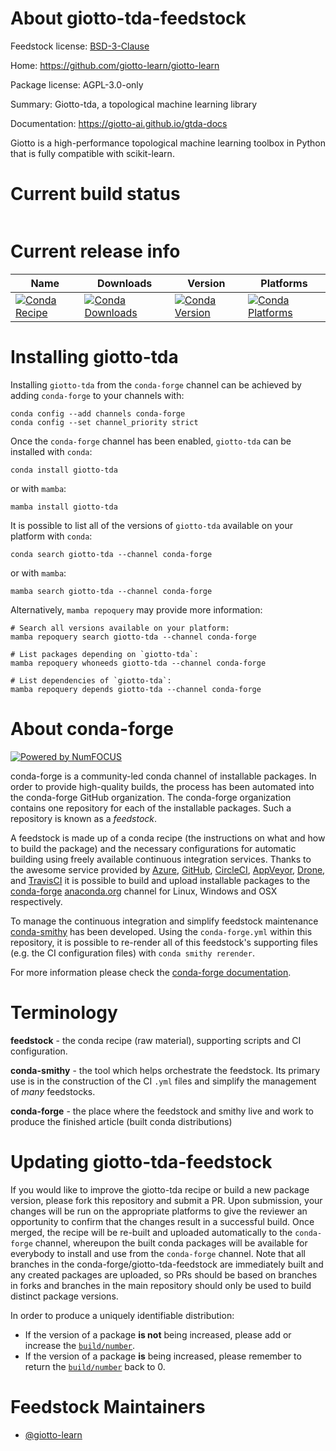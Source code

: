 About giotto-tda-feedstock
==========================

Feedstock license: [BSD-3-Clause](https://github.com/conda-forge/giotto-tda-feedstock/blob/main/LICENSE.txt)

Home: https://github.com/giotto-learn/giotto-learn

Package license: AGPL-3.0-only

Summary: Giotto-tda, a topological machine learning library

Documentation: https://giotto-ai.github.io/gtda-docs

Giotto is a high-performance topological machine learning
toolbox in Python that is fully
compatible with scikit-learn.


Current build status
====================


<table>
</table>

Current release info
====================

| Name | Downloads | Version | Platforms |
| --- | --- | --- | --- |
| [![Conda Recipe](https://img.shields.io/badge/recipe-giotto--tda-green.svg)](https://anaconda.org/conda-forge/giotto-tda) | [![Conda Downloads](https://img.shields.io/conda/dn/conda-forge/giotto-tda.svg)](https://anaconda.org/conda-forge/giotto-tda) | [![Conda Version](https://img.shields.io/conda/vn/conda-forge/giotto-tda.svg)](https://anaconda.org/conda-forge/giotto-tda) | [![Conda Platforms](https://img.shields.io/conda/pn/conda-forge/giotto-tda.svg)](https://anaconda.org/conda-forge/giotto-tda) |

Installing giotto-tda
=====================

Installing `giotto-tda` from the `conda-forge` channel can be achieved by adding `conda-forge` to your channels with:

```
conda config --add channels conda-forge
conda config --set channel_priority strict
```

Once the `conda-forge` channel has been enabled, `giotto-tda` can be installed with `conda`:

```
conda install giotto-tda
```

or with `mamba`:

```
mamba install giotto-tda
```

It is possible to list all of the versions of `giotto-tda` available on your platform with `conda`:

```
conda search giotto-tda --channel conda-forge
```

or with `mamba`:

```
mamba search giotto-tda --channel conda-forge
```

Alternatively, `mamba repoquery` may provide more information:

```
# Search all versions available on your platform:
mamba repoquery search giotto-tda --channel conda-forge

# List packages depending on `giotto-tda`:
mamba repoquery whoneeds giotto-tda --channel conda-forge

# List dependencies of `giotto-tda`:
mamba repoquery depends giotto-tda --channel conda-forge
```


About conda-forge
=================

[![Powered by
NumFOCUS](https://img.shields.io/badge/powered%20by-NumFOCUS-orange.svg?style=flat&colorA=E1523D&colorB=007D8A)](https://numfocus.org)

conda-forge is a community-led conda channel of installable packages.
In order to provide high-quality builds, the process has been automated into the
conda-forge GitHub organization. The conda-forge organization contains one repository
for each of the installable packages. Such a repository is known as a *feedstock*.

A feedstock is made up of a conda recipe (the instructions on what and how to build
the package) and the necessary configurations for automatic building using freely
available continuous integration services. Thanks to the awesome service provided by
[Azure](https://azure.microsoft.com/en-us/services/devops/), [GitHub](https://github.com/),
[CircleCI](https://circleci.com/), [AppVeyor](https://www.appveyor.com/),
[Drone](https://cloud.drone.io/welcome), and [TravisCI](https://travis-ci.com/)
it is possible to build and upload installable packages to the
[conda-forge](https://anaconda.org/conda-forge) [anaconda.org](https://anaconda.org/)
channel for Linux, Windows and OSX respectively.

To manage the continuous integration and simplify feedstock maintenance
[conda-smithy](https://github.com/conda-forge/conda-smithy) has been developed.
Using the ``conda-forge.yml`` within this repository, it is possible to re-render all of
this feedstock's supporting files (e.g. the CI configuration files) with ``conda smithy rerender``.

For more information please check the [conda-forge documentation](https://conda-forge.org/docs/).

Terminology
===========

**feedstock** - the conda recipe (raw material), supporting scripts and CI configuration.

**conda-smithy** - the tool which helps orchestrate the feedstock.
                   Its primary use is in the construction of the CI ``.yml`` files
                   and simplify the management of *many* feedstocks.

**conda-forge** - the place where the feedstock and smithy live and work to
                  produce the finished article (built conda distributions)


Updating giotto-tda-feedstock
=============================

If you would like to improve the giotto-tda recipe or build a new
package version, please fork this repository and submit a PR. Upon submission,
your changes will be run on the appropriate platforms to give the reviewer an
opportunity to confirm that the changes result in a successful build. Once
merged, the recipe will be re-built and uploaded automatically to the
`conda-forge` channel, whereupon the built conda packages will be available for
everybody to install and use from the `conda-forge` channel.
Note that all branches in the conda-forge/giotto-tda-feedstock are
immediately built and any created packages are uploaded, so PRs should be based
on branches in forks and branches in the main repository should only be used to
build distinct package versions.

In order to produce a uniquely identifiable distribution:
 * If the version of a package **is not** being increased, please add or increase
   the [``build/number``](https://docs.conda.io/projects/conda-build/en/latest/resources/define-metadata.html#build-number-and-string).
 * If the version of a package **is** being increased, please remember to return
   the [``build/number``](https://docs.conda.io/projects/conda-build/en/latest/resources/define-metadata.html#build-number-and-string)
   back to 0.

Feedstock Maintainers
=====================

* [@giotto-learn](https://github.com/giotto-learn/)

